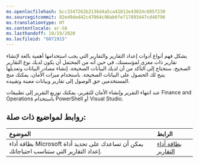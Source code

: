 ```yaml
---
ms.openlocfilehash: bcc3347262b2136d4a5ca41012e43024c605f230
ms.sourcegitcommit: 82ed9ded42c47064c90ab6fe717893447cd48796
ms.translationtype: HT
ms.contentlocale: ar-SA
ms.lasthandoff: 10/19/2020
ms.locfileid: "6071915"
---
```

يشكل فهم أنواع أدوات إعداد التقارير والتقارير التي يجب استخدامها أهمية بالغة لإنشاء تقارير ذات مغزى لمؤسستك.
في حين أنه من المحتمل أن يكون لديك نوع التقارير الصحيح، ستحتاج إلى التأكد من أن لديك البيانات الصحيحة. إنشاء مصادر البيانات وتعديلها يتيح لك الحصول على البيانات الصحيحة. باستخدام ميزات الأمان، يمكنك منح المستخدمين حق الوصول إلى تقارير وبيانات معينة وتقييده.

عند انتهاء التقرير وإنشاء الأمان للتقرير، يمكنك توزيع التقرير إلى تطبيقات Finance and Operations باستخدام PowerShell أو Visual Studio.

<a name="links-to-related-topics"></a>روابط لمواضيع ذات صلة: 
------------------------

| الموضوع |              الرابط             |
|:-----|:-----------------------------|
| بطاقة أداء Microsoft يمكن أن تساعدك على تحديد أداة إعداد التقارير التي ستناسب احتياجاتك. | [بطاقة أداء التقارير](https://msdnshared.blob.core.windows.net/media/2016/07/Report-scorecard.png) |
